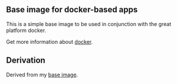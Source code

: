 ## Base image for docker-based apps

This is a simple base image to be used in conjunction with the great platform docker.

Get more information about [docker](http://docs.docker.com/).

##  Derivation
Derived from my [base image](https://github.com/mychiara/base).
